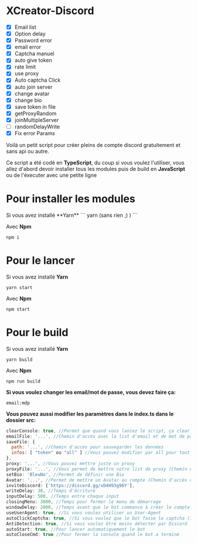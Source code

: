 # XCreator-Discord

- [x] Email list
- [x] Option delay
- [x] Password error
- [x] email error
- [x] Captcha manuel
- [x] auto give token
- [x] rate limit
- [x] use proxy
- [x] Auto captcha Click
- [x] auto join server
- [x] change avatar
- [x] change bio
- [x] save token in file
- [x] getProxyRandom
- [x] joinMultipleServer
- [ ] randomDelayWrite
- [x] Fix error Params

Voilà un petit script pour créer pleins  de compte discord gratuitement et sans api ou autre.

Ce script a été codé en **TypeScript**, du coup si vous voulez l'utiliser, vous allez d'abord devoir installer tous les modules puis de build en **JavaScript** ou de l'éxecuter avec une petite ligne

<h1>Pour installer  les modules</h1>
Si vous avez installé **Yarn**
```
yarn (sans rien ;) )
```

Avec **Npm**
```
npm i
```

<h1>Pour le lancer</h1>

Si vous avez installé **Yarn**
```
yarn start
```

Avec **Npm**
```
npm start
```

<h1>Pour le build</h1>

Si vous avez installé **Yarn**
```
yarn build
```

Avec **Npm**
```
npm run build
```

**Si vous voulez changer les email/mot de passe, vous devez faire ça:**
```
email:mdp
```

**Vous pouvez aussi modifier les paramètres dans le index.ts dans le dossier src:**
```javascript
clearConsole: true, //Permet que quand vous lancez le script, ça clear la console
emailFile: '...', //Chemin d'accès avec la list d'email et de mot de passe
saveFile: {
  path: '...', //Chemin d'accès pour sauvegarder les données
  infos: [ "token" ou "all" ] //Vous pouvez modifier par all pour tout sauvegarder
},
proxy: '...', //Vous pouvez mettre juste un proxy
proxyFile: '...', //Vous permet de mettre votre list de proxy (Chemin d'accès du fichier)
setBio: 'BleuNo', //Permet de définir une Bio
Avatar: '...', //Permet de mettre un Avatar au compte (Chemin d'accès du fichier)
inviteDiscord: ['https://discord.gg/xD4H93g96Y'],
writeDelay: 30, //Temps d'écriture
inputDelay: 500, //Temps entre chaque input
closingMenu: 3000, //Temps pour fermer le menu de démarrage
windowDelay: 2000, //Temps avant que le bot commance à créer le compte
useUserAgent: true, //Si vous voulez utiliser un User-Agent
autoClickCaptcha: true, //Si vous voulez que le bot fasse le captcha (Il peut ne pas réussir)
AntiDetection: true, //Si vous voulez être moins détecter par Discord
autoStart: true, //Pour lancer automatiquement le bot
autoCloseCmd: true //Pour fermer la console quand le bot a terminé
```
